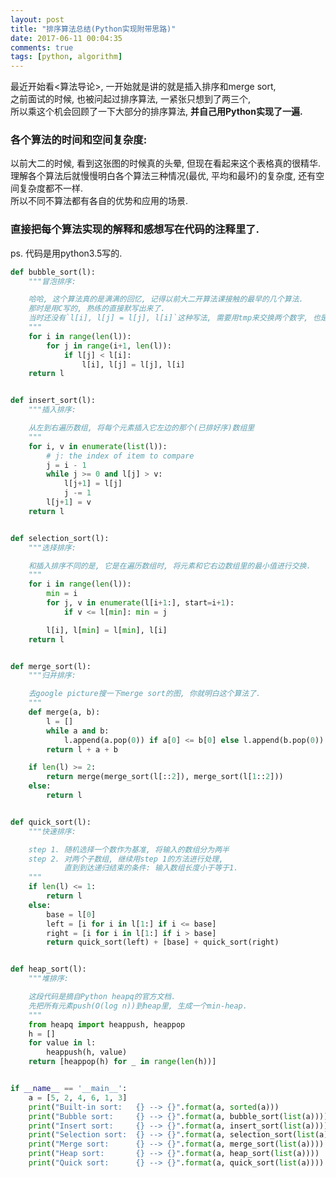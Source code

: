 ```yaml
---
layout: post
title: "排序算法总结(Python实现附带思路)"
date: 2017-06-11 00:04:35
comments: true
tags: [python, algorithm]
---
```


最近开始看<算法导论>, 一开始就是讲的就是插入排序和merge sort,    
之前面试的时候, 也被问起过排序算法, 一紧张只想到了两三个,    
所以乘这个机会回顾了一下大部分的排序算法, **并自己用Python实现了一遍.**    
<!--more-->   
     

### 各个算法的时间和空间复杂度:
以前大二的时候, 看到这张图的时候真的头晕, 但现在看起来这个表格真的很精华.   
理解各个算法后就慢慢明白各个算法三种情况(最优, 平均和最坏)的复杂度, 还有空间复杂度都不一样.    
所以不同不算法都有各自的优势和应用的场景.    
<img class="lazy" data-original="/images/blog/170610_sorting/time_complexity.png">       


### 直接把每个算法实现的解释和感想写在代码的注释里了.    
ps. 代码是用python3.5写的.
```python
def bubble_sort(l):
    """冒泡排序:

    哈哈, 这个算法真的是满满的回忆, 记得以前大二开算法课接触的最早的几个算法.
    那时是用C写的, 熟练的直接默写出来了.
    当时还没有`l[i], l[j] = l[j], l[i]`这种写法, 需要用tmp来交换两个数字, 也是可以不用tmp哦 :p
    """
    for i in range(len(l)):
        for j in range(i+1, len(l)):
            if l[j] < l[i]:
                l[i], l[j] = l[j], l[i]
    return l


def insert_sort(l):
    """插入排序:

    从左到右遍历数组, 将每个元素插入它左边的那个(已排好序)数组里
    """
    for i, v in enumerate(list(l)):
        # j: the index of item to compare
        j = i - 1
        while j >= 0 and l[j] > v:
            l[j+1] = l[j]
            j -= 1
        l[j+1] = v
    return l


def selection_sort(l):
    """选择排序:

    和插入排序不同的是, 它是在遍历数组时, 将元素和它右边数组里的最小值进行交换.   
    """
    for i in range(len(l)):
        min = i
        for j, v in enumerate(l[i+1:], start=i+1):
            if v <= l[min]: min = j

        l[i], l[min] = l[min], l[i]
    return l


def merge_sort(l):
    """归并排序:

    去google picture搜一下merge sort的图, 你就明白这个算法了.    
    """
    def merge(a, b):
        l = []
        while a and b:
            l.append(a.pop(0)) if a[0] <= b[0] else l.append(b.pop(0))
        return l + a + b

    if len(l) >= 2:
        return merge(merge_sort(l[::2]), merge_sort(l[1::2]))
    else:
        return l


def quick_sort(l):
    """快速排序:

    step 1. 随机选择一个数作为基准, 将输入的数组分为两半
    step 2. 对两个子数组, 继续用step 1的方法进行处理,
            直到到达递归结束的条件: 输入数组长度小于等于1.   
    """
    if len(l) <= 1:
        return l
    else:
        base = l[0]
        left = [i for i in l[1:] if i <= base]
        right = [i for i in l[1:] if i > base]
        return quick_sort(left) + [base] + quick_sort(right)


def heap_sort(l):
    """堆排序:

    这段代码是摘自Python heapq的官方文档.
    先把所有元素push(O(log n))到heap里, 生成一个min-heap.
    """
    from heapq import heappush, heappop
    h = []
    for value in l:
        heappush(h, value)
    return [heappop(h) for _ in range(len(h))]


if __name__ == '__main__':
    a = [5, 2, 4, 6, 1, 3]
    print("Built-in sort:   {} --> {}".format(a, sorted(a)))
    print("Bubble sort:     {} --> {}".format(a, bubble_sort(list(a))))
    print("Insert sort:     {} --> {}".format(a, insert_sort(list(a))))
    print("Selection sort:  {} --> {}".format(a, selection_sort(list(a))))
    print("Merge sort:      {} --> {}".format(a, merge_sort(list(a))))
    print("Heap sort:       {} --> {}".format(a, heap_sort(list(a))))
    print("Quick sort:      {} --> {}".format(a, quick_sort(list(a))))

```
<img class="lazy" data-original="/images/blog/170610_sorting/result.png">



